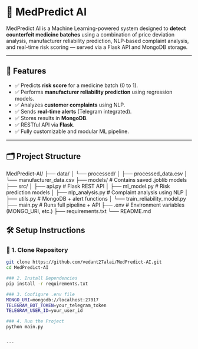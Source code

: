 # 💊 MedPredict AI

MedPredict AI is a Machine Learning-powered system designed to **detect counterfeit medicine batches** using a combination of price deviation analysis, manufacturer reliability prediction, NLP-based complaint analysis, and real-time risk scoring — served via a Flask API and MongoDB storage.

---

## 📌 Features

- ✅ Predicts **risk score** for a medicine batch (0 to 1).
- ✅ Performs **manufacturer reliability prediction** using regression models.
- ✅ Analyzes **customer complaints** using NLP.
- ✅ Sends **real-time alerts** (Telegram integrated).
- ✅ Stores results in **MongoDB**.
- ✅ RESTful API via **Flask**.
- ✅ Fully customizable and modular ML pipeline.

---

## 🗂️ Project Structure

MedPredict-AI/
├── data/
│ └── processed/
│ ├── processed_data.csv
│ └── manufacturer_data.csv
├── models/ # Contains saved .joblib models
├── src/
│ ├── api.py # Flask REST API
│ ├── ml_model.py # Risk prediction models
│ ├── nlp_analysis.py # Complaint analysis using NLP
│ ├── utils.py # MongoDB + alert functions
│ └── train_reliability_model.py
├── main.py # Runs full pipeline + API
├── .env # Environment variables (MONGO_URI, etc.)
├── requirements.txt
└── README.md


## 🛠️ Setup Instructions

### 🔗 1. Clone Repository

```bash
git clone https://github.com/vedant27alai/MedPredict-AI.git
cd MedPredict-AI

### 2. Install Dependencies
pip install -r requirements.txt

### 3. Configure .env file
MONGO_URI=mongodb://localhost:27017
TELEGRAM_BOT_TOKEN=your_telegram_token
TELEGRAM_USER_ID=your_user_id

### 4. Run the Project
python main.py


---



